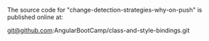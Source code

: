 The source code for "change-detection-strategies-why-on-push" is published online at:

git@github.com:AngularBootCamp/class-and-style-bindings.git
